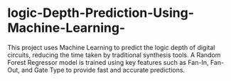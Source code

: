 # logic-Depth-Prediction-Using-Machine-Learning-
This project uses Machine Learning to predict the logic depth of digital circuits, reducing the time taken by traditional synthesis tools. A Random Forest Regressor model is trained using key features such as Fan-In, Fan-Out, and Gate Type to provide fast and accurate predictions.
